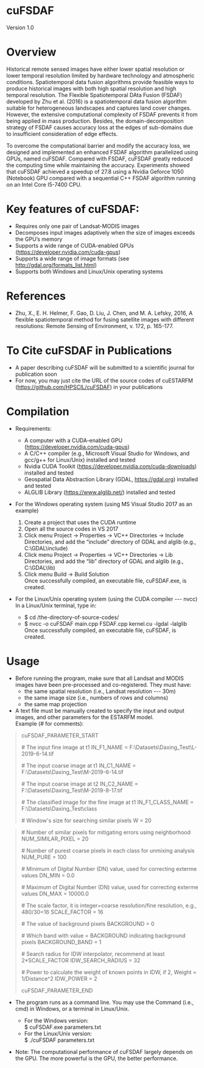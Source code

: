 cuFSDAF
========
Version 1.0

Overview
========
Historical remote sensed images have either lower spatial resolution or lower temporal resolution limited by hardware technology and atmospheric conditions. Spatiotemporal data fusion algorithms provide feasible ways to produce historical images with both high spatial resolution and high temporal resolution. The Flexible Spatiotemporal DAta Fusion (FSDAF) developed by Zhu et al. (2016) is a  spatiotemporal data fusion algorithm suitable for heterogeneous landscapes and captures land cover changes. However, the extensive computational complexity of FSDAF prevents it from being applied in mass production. Besides, the domain-decomposition strategy of FSDAF causes accuracy loss at the edges of sub-domains due to insufficient consideration of edge effects.

To overcome the computational barrier and modify the accuracy loss, we designed and implemented an enhanced FSDAF algorithm parallelized using GPUs, named cuFSDAF.  Compared with FSDAF, cuFSDAF greatly reduced the computing time while maintaining the accuracy. Experiments showed that cuFSDAF achieved a speedup of 27.8 using a Nvidia Geforce 1050 (Notebook) GPU compared with a sequential C++ FSDAF algorithm running on an Intel Core I5-7400 CPU.

Key features of cuFSDAF:
========
+ Requires only one pair of Landsat-MODIS images
+ Decomposes input images adaptively when the size of images exceeds the GPU’s memory
+ Supports a wide range of CUDA-enabled GPUs (https://developer.nvidia.com/cuda-gpus)
+ Supports a wide range of image formats (see http://gdal.org/formats_list.html)
+ Supports both Windows and Linux/Unix operating systems

References
========
+ Zhu, X., E. H. Helmer, F. Gao, D. Liu, J. Chen, and M. A. Lefsky, 2016, A flexible spatiotemporal method for fusing satellite images with different resolutions: Remote Sensing of Environment, v. 172, p. 165-177.

To Cite cuFSDAF in Publications
========
+ A paper describing cuFSDAF will be submitted to a scientific journal for publication soon
+ For now, you may just cite the URL of the source codes of cuESTARFM (https://github.com/HPSCIL/cuFSDAF) in your publications

Compilation
========
+ Requirements:
  -	A computer with a CUDA-enabled GPU (https://developer.nvidia.com/cuda-gpus)
  -	A C/C++ compiler (e.g., Microsoft Visual Studio for Windows, and gcc/g++ for Linux/Unix) installed and tested
  -	Nvidia CUDA Toolkit (https://developer.nvidia.com/cuda-downloads) installed and tested
  -	Geospatial Data Abstraction Library (GDAL, https://gdal.org) installed and tested
  -	ALGLIB Library (https://www.alglib.net/) installed and tested

+ For the Windows operating system (using MS Visual Studio 2017 as an example)
  1. Create a project that uses the CUDA runtime
  1. Open all the source codes in VS 2017
  2. Click menu Project -> Properties -> VC++ Directories -> Include Directories, and add the “include” directory of GDAL and alglib (e.g., C:\GDAL\include\)
  3. Click menu Project -> Properties -> VC++ Directories -> Lib Directories, and add the “lib” directory of GDAL and alglib (e.g., C:\GDAL\lib\)
  4. Click menu Build -> Build Solution  
  Once successfully compiled, an executable file, cuFSDAF.exe, is created.
+ For the Linux/Unix operating system (using the CUDA compiler --- nvcc)  
In a Linux/Unix terminal, type in: 
  - $ cd /the-directory-of-source-codes/
  - $ nvcc -o cuFSDAF main.cpp FSDAF.cpp kernel.cu -lgdal -lalglib
  Once successfully compiled, an executable file, cuFSDAF, is created.

Usage 
========
+ Before running the program, make sure that all Landsat and MODIS images have been pre-processed and co-registered. They must have:
  - the same spatial resolution (i.e., Landsat resolution --- 30m)
  - the same image size (i.e., numbers of rows and columns)
  - the same map projection
+ A text file must be manually created to specify the input and output images, and other parameters for the ESTARFM model.  
Example (# for comments):

>cuFSDAF_PARAMETER_START
>
>\# The input fine image at t1
> IN_F1_NAME = F:\\Datasets\\Daxing_Test\\L-2019-6-14.tif
>
>\# The input coarse image at t1
> IN_C1_NAME = F:\\Datasets\\Daxing_Test\\M-2019-6-14.tif
>
>\# The input coarse image at t2
> IN_C2_NAME = F:\\Datasets\\Daxing_Test\\M-2019-8-17.tif
>
>\# The classified image for the fine image at t1
> IN_F1_CLASS_NAME = F:\\Datasets\\Daxing_Test\\class
>
>\# Window's size for searching similar pixels
> W = 20

>\# Number of similar pixels for mitigating errors using neighborhood
> NUM_SIMILAR_PIXEL = 20
>
>\# Number of purest coarse pixels in each class for unmixing analysis
> NUM_PURE = 100
>
>\# Minimum of Digital Number (DN) value, used for correcting exterme values
> DN_MIN = 0.0
>
>\# Maximum of Digital Number (DN) value, used for correcting exterme values
> DN_MAX = 10000.0
>
>\# The scale factor, it is integer=coarse resolution/fine resolution, e.g., 480/30=16
> SCALE_FACTOR = 16
>
>\# The value of background pixels
> BACKGROUND = 0
>
>\# Which band with value = BACKGROUND indicating background pixels
> BACKGROUND_BAND = 1
>
>\# Search radius for IDW interpolator, recommend at least 2*SCALE_FACTOR
> IDW_SEARCH_RADIUS = 32
>
>\# Power to calculate the weight of known points in IDW, if 2, Weight = 1/Distance^2
> IDW_POWER = 2
>
>cuFSDAF_PARAMETER_END

+ The program runs as a command line. You may use the Command (i.e., cmd) in Windows, or a terminal in Linux/Unix. 
   - For the Windows version:    
   $ cuFSDAF.exe parameters.txt 
   - For the Linux/Unix version:   
   $ ./cuFSDAF parameters.txt 

+ Note: The computational performance of cuFSDAF largely depends on the GPU. The more powerful is the GPU, the better performance. 
